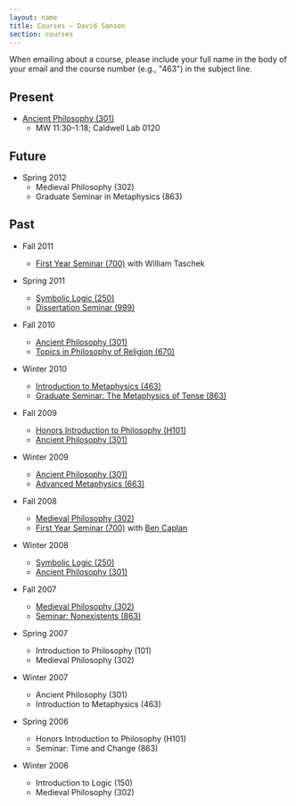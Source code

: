 ```yaml
---
layout: name
title: Courses — David Sanson
section: courses
---
```


When emailing about a course, please include your full name in the body of your email and the course number (e.g., "463") in the subject line. 

## Present

+	[Ancient Philosophy (301)](/301w2012)
    +   MW 11:30–1:18; Caldwell Lab 0120

## Future

+	Spring 2012
	+	Medieval Philosophy (302)
	+	Graduate Seminar in Metaphysics (863)

## Past

-   Fall 2011
    +	[First Year Seminar (700)](/700f2011) with William Taschek

-   Spring 2011
	+	[Symbolic Logic (250)](/250s2011)
    +	[Dissertation Seminar (999)](/999s2011)

-	Fall 2010
	-   [Ancient Philosophy (301)](/301f2010)
	-   [Topics in Philosophy of Religion (670)](/670f2010)

-   Winter 2010
    +   [Introduction to Metaphysics (463)](/463w2010)
    +   [Graduate Seminar: The Metaphysics of Tense (863)](/863w2010)

-	Fall 2009
	-   [Honors Introduction to Philosophy (H101)](/101f2009)
	-   [Ancient Philosophy (301)](/301f2009)

-	Winter 2009
	-   [Ancient Philosophy (301)](http://phil301w2009.wordpress.com)
	-   [Advanced Metaphysics (663)](http://phil663w2009.wordpress.com)

-	Fall 2008
	-   [Medieval Philosophy (302)](http://phil302f2008.wordpress.com)
	-   [First Year Seminar (700)](http://phil700f2008.wordpress.com/) with [Ben Caplan](http://people.cohums.ohio-state.edu/caplan16/)

-	Winter 2008
	-   [Symbolic Logic (250)](http://people.cohums.ohio-state.edu/sanson7/courses/250.2008.winter/index.html) 
	-   [Ancient Philosophy (301)](http://people.cohums.ohio-state.edu/sanson7/301.2008.winter/index.html) 

-	Fall 2007
	-   [Medieval Philosophy (302)](http://people.cohums.ohio-state.edu/sanson7/courses/302.2007.fall/index.html) 
	-   [Seminar: Nonexistents (863)](http://people.cohums.ohio-state.edu/sanson7/courses/863.2007.fall/index.html)

-	Spring 2007
	-   Introduction to Philosophy (101)
	-   Medieval Philosophy (302)

-	Winter 2007
	-   Ancient Philosophy (301)
	-   Introduction to Metaphysics (463)

-	Spring 2006
	-   Honors Introduction to Philosophy (H101)
	-   Seminar: Time and Change (863)

-	Winter 2006
	-	Introduction to Logic (150)
	-	Medieval Philosophy (302)

